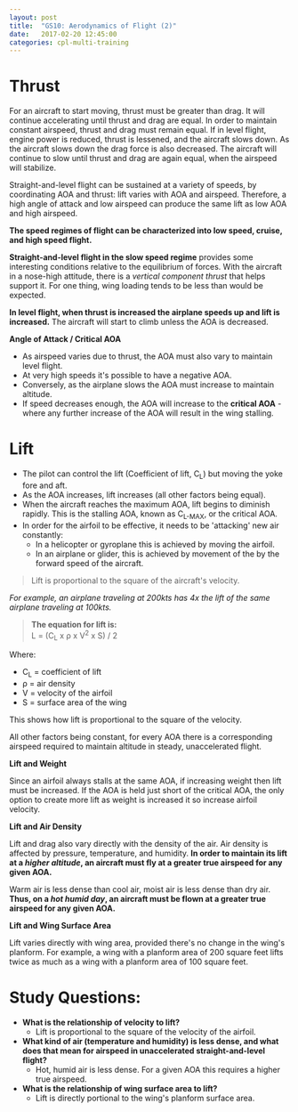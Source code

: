 ```yaml
---
layout: post
title:  "GS10: Aerodynamics of Flight (2)"
date:   2017-02-20 12:45:00
categories: cpl-multi-training
---
```


# Thrust

For an aircraft to start moving, thrust must be greater than drag. It will
continue accelerating until thrust and drag are equal. In order to maintain
constant airspeed, thrust and drag must remain equal. If in level flight,
engine power is reduced, thrust is lessened, and the aircraft slows down. As
the aircraft slows down the drag force is also decreased. The aircraft will
continue to slow until thrust and drag are again equal, when the airspeed will
stabilize.

Straight-and-level flight can be sustained at a variety of speeds, by
coordinating AOA and thrust: lift varies with AOA and airspeed. Therefore,
a high angle of attack and low airspeed can produce the same lift as
low AOA and high airspeed.

**The speed regimes of flight can be characterized into low speed, cruise,
and high speed flight.**

**Straight-and-level flight in the slow speed regime** provides some interesting
conditions relative to the equilibrium of forces. With the aircraft in a nose-high
attitude, there is a *vertical component thrust* that helps support it. For one
thing, wing loading tends to be less than would be expected.

**In level flight, when thrust is increased the airplane speeds up and lift
is increased.** The aircraft will start to climb unless the AOA is decreased.

**Angle of Attack / Critical AOA**

 * As airspeed varies due to thrust, the AOA must also vary to maintain level
   flight.
 * At very high speeds it's possible to have a negative AOA.
 * Conversely, as the airplane slows the AOA must increase to maintain altitude.
 * If speed decreases enough, the AOA will increase to the **critical AOA** -
   where any further increase of the AOA will result in the wing stalling.

# Lift

 * The pilot can control the lift (Coefficient of lift, C<sub>L</sub>) but moving
   the yoke fore and aft.
 * As the AOA increases, lift increases (all other factors being equal).
 * When the aircraft reaches the maximum AOA, lift begins to diminish rapidly.
   This is the stalling AOA, known as C<sub>L-MAX</sub>, or the critical AOA.
 * In order for the airfoil to be effective, it needs to be 'attacking' new
   air constantly:
    * In a helicopter or gyroplane this is achieved by moving the airfoil.
    * In an airplane or glider, this is achieved by movement of the by the
      forward speed of the aircraft.

 > Lift is proportional to the square of the aircraft's velocity.

*For example, an airplane traveling at 200kts has 4x the lift of the same
airplane traveling at 100kts.*

 > **The equation for lift is:**<br>
 > L = (C<sub>L</sub> x &rho; x V<sup>2</sup> x S) / 2

Where:

 * C<sub>L</sub> = coefficient of lift
 * &rho; = air density
 * V = velocity of the airfoil
 * S = surface area of the wing

This shows how lift is proportional to the square of the velocity.

All other factors being constant, for every AOA there is a corresponding
airspeed required to maintain altitude in steady, unaccelerated flight.

**Lift and Weight**

Since an airfoil always stalls at the same AOA, if increasing weight then
lift must be increased. If the AOA is held just short of the critical AOA,
the only option to create more lift as weight is increased it so increase
airfoil velocity.

**Lift and Air Density**

Lift and drag also vary directly with the density of the air. Air density is
affected by pressure, temperature, and humidity. **In order to maintain its
lift at a *higher altitude*, an aircraft must fly at a greater true airspeed
for any given AOA.**

Warm air is less dense than cool air, moist air is less dense than dry air.
**Thus, on a *hot humid day*, an aircraft must be flown at a greater true airspeed
for any given AOA.**

**Lift and Wing Surface Area**

Lift varies directly with wing area, provided there's no change in the wing's
planform. For example, a wing with a planform area of 200 square feet lifts
twice as much as a wing with a planform area of 100 square feet.

# **Study Questions:**

 * **What is the relationship of velocity to lift?**
    * Lift is proportional to the square of the velocity of the airfoil.
 * **What kind of air (temperature and humidity) is less dense, and what does
   that mean for airspeed in unaccelerated straight-and-level flight?**
    * Hot, humid air is less dense. For a given AOA this requires a higher
      true airspeed.
 * **What is the relationship of wing surface area to lift?**
    * Lift is directly portional to the wing's planform surface area.

